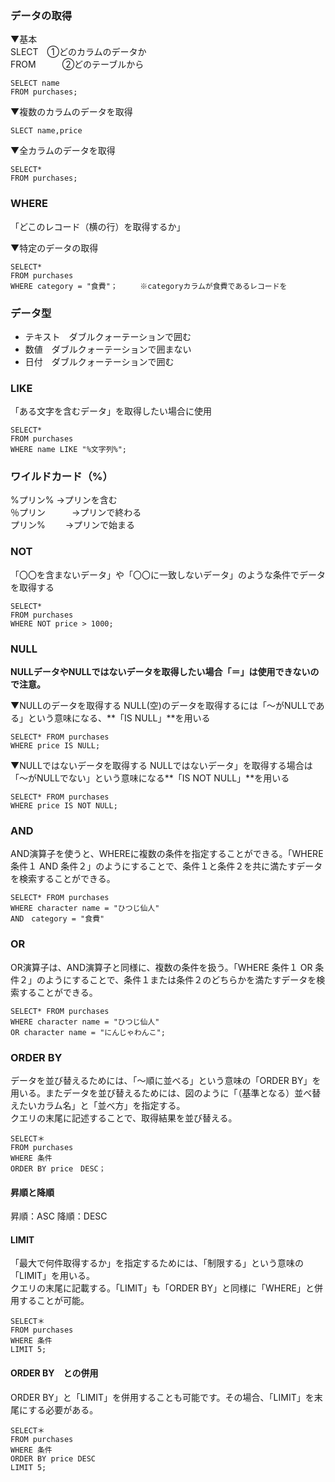 ### データの取得
▼基本  
SLECT　①どのカラムのデータか  
FROM　　　②どのテーブルから  
```
SELECT name 
FROM purchases;
```

▼複数のカラムのデータを取得
```
SLECT name,price
```

▼全カラムのデータを取得
```
SELECT*
FROM purchases;
```

### WHERE
「どこのレコード（横の行）を取得するか」

▼特定のデータの取得
```
SELECT*
FROM purchases
WHERE category = "食費"；　　　※categoryカラムが食費であるレコードを
```

### データ型
- テキスト　ダブルクォーテーションで囲む
- 数値　ダブルクォーテーションで囲まない
- 日付　ダブルクォーテーションで囲む

### LIKE
「ある文字を含むデータ」を取得したい場合に使用
```
SELECT*
FROM purchases
WHERE name LIKE "%文字列%";
```
### ワイルドカード（%）
%プリン% →プリンを含む  
％プリン　　　→プリンで終わる  
プリン% 　　→プリンで始まる  

### NOT
「〇〇を含まないデータ」や「〇〇に一致しないデータ」のような条件でデータを取得する　　
```
SELECT*
FROM purchases
WHERE NOT price > 1000;
```

### NULL
**NULLデータやNULLではないデータを取得したい場合「＝」は使用できないので注意。**

▼NULLのデータを取得する
NULL(空)のデータを取得するには「〜がNULLである」という意味になる、**「IS NULL」**を用いる
```
SELECT* FROM purchases
WHERE price IS NULL;
```


▼NULLではないデータを取得する
NULLではないデータ」を取得する場合は「〜がNULLでない」という意味になる**「IS NOT NULL」**を用いる
```
SELECT* FROM purchases
WHERE price IS NOT NULL;
```

### AND
AND演算子を使うと、WHEREに複数の条件を指定することができる。「WHERE 条件１ AND 条件２」のようにすることで、条件１と条件２を共に満たすデータを検索することができる。
```
SELECT* FROM purchases
WHERE character name = "ひつじ仙人"
AND　category = "食費"
```

### OR
OR演算子は、AND演算子と同様に、複数の条件を扱う。「WHERE 条件１ OR 条件２」のようにすることで、条件１または条件２のどちらかを満たすデータを検索することができる。
```
SELECT* FROM purchases
WHERE character name = "ひつじ仙人"
OR character name = "にんじゃわんこ";
```

### ORDER BY
データを並び替えるためには、「〜順に並べる」という意味の「ORDER BY」を用いる。またデータを並び替えるためには、図のように「（基準となる）並べ替えたいカラム名」と「並べ方」を指定する。  
クエリの末尾に記述することで、取得結果を並び替える。
```
SELECT＊
FROM purchases
WHERE 条件
ORDER BY price　DESC；
```
#### 昇順と降順
昇順：ASC
降順：DESC


#### LIMIT
「最大で何件取得するか」を指定するためには、「制限する」という意味の「LIMIT」を用いる。  
クエリの末尾に記載する。「LIMIT」も「ORDER BY」と同様に「WHERE」と併用することが可能。
```
SELECT＊
FROM purchases
WHERE 条件
LIMIT 5;
```

#### ORDER BY　との併用
ORDER BY」と「LIMIT」を併用することも可能です。その場合、「LIMIT」を末尾にする必要がある。
```
SELECT＊
FROM purchases
WHERE 条件
ORDER BY price DESC
LIMIT 5;
```
